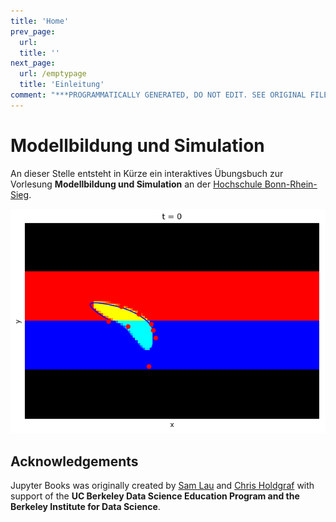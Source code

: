```yaml
---
title: 'Home'
prev_page:
  url: 
  title: ''
next_page:
  url: /emptypage
  title: 'Einleitung'
comment: "***PROGRAMMATICALLY GENERATED, DO NOT EDIT. SEE ORIGINAL FILES IN /content***"
---
```

# Modellbildung und Simulation

An dieser Stelle entsteht in Kürze ein interaktives Übungsbuch zur Vorlesung __Modellbildung und Simulation__ an der [Hochschule Bonn-Rhein-Sieg](https://www.h-brs.de).

<img src="images/autograd.gif" class="center">

## Acknowledgements

Jupyter Books was originally created by [Sam Lau][sam] and [Chris Holdgraf][chris]
with support of the **UC Berkeley Data Science Education Program and the Berkeley
Institute for Data Science**.

[sam]: http://www.samlau.me/
[chris]: https://predictablynoisy.com
